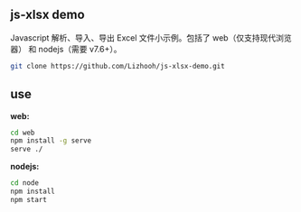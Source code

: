 ## js-xlsx demo
Javascript 解析、导入、导出 Excel 文件小示例。包括了 web（仅支持现代浏览器） 和 nodejs（需要 v7.6+）。

```bash
git clone https://github.com/Lizhooh/js-xlsx-demo.git
```

## use

**web:**

```bash
cd web
npm install -g serve
serve ./
```

**nodejs:**

```bash
cd node
npm install
npm start
```

